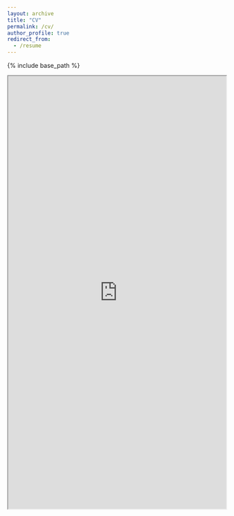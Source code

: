 ```yaml
---
layout: archive
title: "CV"
permalink: /cv/
author_profile: true
redirect_from:
  - /resume
---
```


{% include base_path %}

<iframe src="https://drive.google.com/file/d/1iNI1N8JAGKlpUn2AZlOKgPQs21RGKjlN/preview" width="100%" height="1000em"></iframe>
